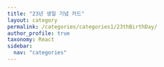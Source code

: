 ```yaml
---
title: "23년 생일 기념 카드"
layout: category
permalink: /categories/categories1/23thBirthDay/
author_profile: true
taxonomy: React
sidebar:
  nav: "categories"
---
```

